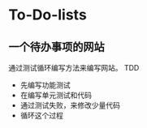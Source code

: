 # To-Do-lists
## 一个待办事项的网站
 通过测试循环编写方法来编写网站。
 TDD
 * 先编写功能测试
 * 在编写单元测试和代码
 * 通过测试失败，来修改少量代码
 * 循环这个过程
